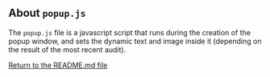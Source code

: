 ## About `popup.js`

The `popup.js` file is a javascript script that runs during the creation of the popup window, and sets the dynamic text and image inside it (depending on the result of the most recent audit). 

[Return to the README.md file](../README.md)
